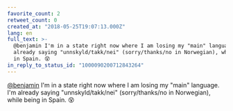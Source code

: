 ```yaml
---
favorite_count: 2
retweet_count: 0
created_at: "2018-05-25T19:07:13.000Z"
lang: en
full_text: >-
  @benjamin I'm in a state right now where I am losing my "main" language. I'm
  already saying "unnskyld/takk/nei" (sorry/thanks/no in Norwegian), while being
  in Spain. 😵
in_reply_to_status_id: "1000090200712843264"
---
```


[@benjamin](https://twitter.com/benjamin) I'm in a state right now where I am
losing my "main" language. I'm already saying "unnskyld/takk/nei"
(sorry/thanks/no in Norwegian), while being in Spain. 😵

